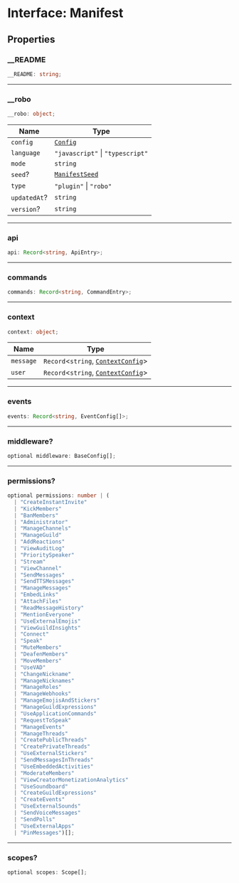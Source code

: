 # Interface: Manifest

## Properties

### \_\_README

```ts
__README: string;
```

***

### \_\_robo

```ts
__robo: object;
```

| Name | Type |
| ------ | ------ |
| `config` | [`Config`](Interface.Config.md) |
| `language` | `"javascript"` \| `"typescript"` |
| `mode` | `string` |
| `seed`? | [`ManifestSeed`](Interface.ManifestSeed.md) |
| `type` | `"plugin"` \| `"robo"` |
| `updatedAt`? | `string` |
| `version`? | `string` |

***

### api

```ts
api: Record<string, ApiEntry>;
```

***

### commands

```ts
commands: Record<string, CommandEntry>;
```

***

### context

```ts
context: object;
```

| Name | Type |
| ------ | ------ |
| `message` | `Record`\<`string`, [`ContextConfig`](Interface.ContextConfig.md)\> |
| `user` | `Record`\<`string`, [`ContextConfig`](Interface.ContextConfig.md)\> |

***

### events

```ts
events: Record<string, EventConfig[]>;
```

***

### middleware?

```ts
optional middleware: BaseConfig[];
```

***

### permissions?

```ts
optional permissions: number | (
  | "CreateInstantInvite"
  | "KickMembers"
  | "BanMembers"
  | "Administrator"
  | "ManageChannels"
  | "ManageGuild"
  | "AddReactions"
  | "ViewAuditLog"
  | "PrioritySpeaker"
  | "Stream"
  | "ViewChannel"
  | "SendMessages"
  | "SendTTSMessages"
  | "ManageMessages"
  | "EmbedLinks"
  | "AttachFiles"
  | "ReadMessageHistory"
  | "MentionEveryone"
  | "UseExternalEmojis"
  | "ViewGuildInsights"
  | "Connect"
  | "Speak"
  | "MuteMembers"
  | "DeafenMembers"
  | "MoveMembers"
  | "UseVAD"
  | "ChangeNickname"
  | "ManageNicknames"
  | "ManageRoles"
  | "ManageWebhooks"
  | "ManageEmojisAndStickers"
  | "ManageGuildExpressions"
  | "UseApplicationCommands"
  | "RequestToSpeak"
  | "ManageEvents"
  | "ManageThreads"
  | "CreatePublicThreads"
  | "CreatePrivateThreads"
  | "UseExternalStickers"
  | "SendMessagesInThreads"
  | "UseEmbeddedActivities"
  | "ModerateMembers"
  | "ViewCreatorMonetizationAnalytics"
  | "UseSoundboard"
  | "CreateGuildExpressions"
  | "CreateEvents"
  | "UseExternalSounds"
  | "SendVoiceMessages"
  | "SendPolls"
  | "UseExternalApps"
  | "PinMessages")[];
```

***

### scopes?

```ts
optional scopes: Scope[];
```
